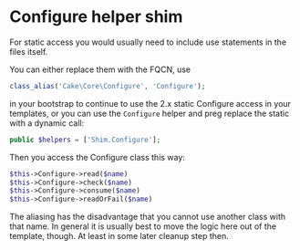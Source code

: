 # Configure helper shim
For static access you would usually need to include use statements in the files itself.

You can either replace them with the FQCN, use
```php
class_alias('Cake\Core\Configure', 'Configure');
```
in your bootstrap to continue to use the 2.x static Configure access in your templates, or you can
use the `Configure` helper and preg replace the static with a dynamic call:
```php
public $helpers = ['Shim.Configure'];
```
Then you access the Configure class this way:
```php
$this->Configure->read($name)
$this->Configure->check($name)
$this->Configure->consume($name)
$this->Configure->readOrFail($name)
```
The aliasing has the disadvantage that you cannot use another class with that name.
In general it is usually best to move the logic here out of the template, though. At least in some later cleanup step then.
